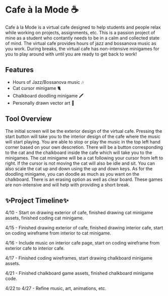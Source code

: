 # Cafe à la Mode ☕
Cafe à la Mode is a virtual cafe designed to help students and people relax while working on projects, assignments, etc. This is a passion project of mine as a student who contantly needs to be in a calm and collected state of mind. The virtual cafe provides hours of jazz and bossanova music as you work. During breaks, the virtual cafe has non-intensive minigames for you to play around with until you are ready to get back to work!

## Features

- Hours of Jazz/Bossanova music 🎶
- Cat cursor minigame 🐈
- Chalkboard doodling minigame 🖍️
- Personally drawn vector art 🎨

## Tool Overview

The initial screen will be the exterior design of the virtual cafe. Pressing the start button will take you to the interior design of the cafe where the music will start playing. You are able to stop or play the music in the top left hand corner based on your own descretion. There will be a button corresponding to the cat and the chalkboard inside the cafe which will take you to the minigames. The cat minigame will be a cat following your cursor from left to right. If the cursor is not moving the cat will also be idle and sit. You can also scale the cat up and down using the up and down keys. As for the doodling minigame, you can doodle as much as you want on the chalkboard. There is an erasing option as well as clear board. These games are non-intensive and will help with providing a short break. 

## ✨Project Timeline✨
4/10 - Start on drawing exterior of cafe, finished drawing cat minigame assets, finished coding cat minigame.

4/15 - Finished drawing exterior of cafe, finished drawing interior cafe, start on coding wireframe from interior to cat minigame.

4/16 - Include music on interior cafe page, start on coding wireframe from exterior cafe to interior cafe.

4/17 - Finished coding wireframes, start drawing chalkboard minigame assets.

4/21 - Finished chalkboard game assets, finished chalkboard minigame code.

4/22 to 4/27 - Refine music, art, animations, etc.

